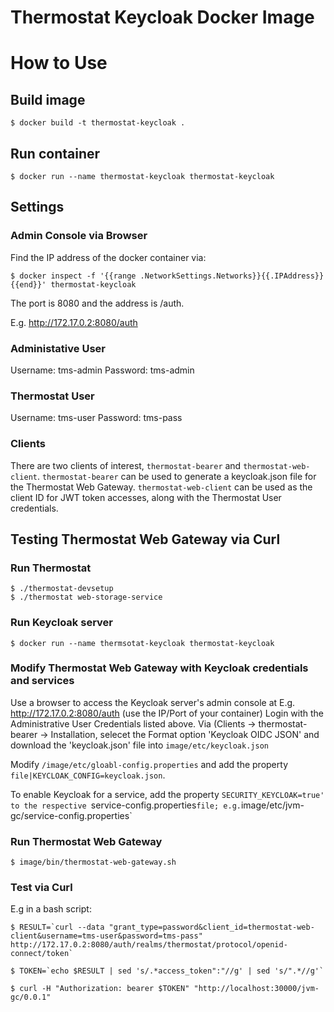 # Thermostat Keycloak Docker Image

# How to Use

## Build image

```
$ docker build -t thermostat-keycloak .
```

## Run container

```
$ docker run --name thermostat-keycloak thermostat-keycloak
```

## Settings

### Admin Console via Browser

Find the IP address of the docker container via:
```
$ docker inspect -f '{{range .NetworkSettings.Networks}}{{.IPAddress}}{{end}}' thermostat-keycloak
```

The port is 8080 and the address is /auth.

E.g. http://172.17.0.2:8080/auth

### Administative User

Username: tms-admin
Password: tms-admin

### Thermostat User

Username: tms-user
Password: tms-pass


### Clients

There are two clients of interest, `thermostat-bearer` and `thermostat-web-client`.
`thermostat-bearer` can be used to generate a keycloak.json file for the Thermostat
Web Gateway. `thermostat-web-client` can be used as the client ID for JWT token
accesses, along with the Thermostat User credentials.


## Testing Thermostat Web Gateway via Curl

### Run Thermostat
```
$ ./thermostat-devsetup
$ ./thermostat web-storage-service
```

### Run Keycloak server
```
$ docker run --name thermsotat-keycloak thermostat-keycloak
```

### Modify Thermostat Web Gateway with Keycloak credentials and services

Use a browser to access the Keycloak server's admin console at E.g.
http://172.17.0.2:8080/auth (use the IP/Port of your container)
Login with the Administrative User Credentials listed above. Via
(Clients -> thermostat-bearer -> Installation, selecet the Format option
'Keycloak OIDC JSON' and download the 'keycloak.json' file into
`image/etc/keycloak.json`

Modify `/image/etc/gloabl-config.properties` and add the property
`file|KEYCLOAK_CONFIG=keycloak.json`.

To enable Keycloak for a service, add the property `SECURITY_KEYCLOAK=true'
to the respective `service-config.properties` file; e.g.
`image/etc/jvm-gc/service-config.properties`

### Run Thermostat Web Gateway
```
$ image/bin/thermostat-web-gateway.sh
```

### Test via Curl

E.g in a bash script:

```
$ RESULT=`curl --data "grant_type=password&client_id=thermostat-web-client&username=tms-user&password=tms-pass" http://172.17.0.2:8080/auth/realms/thermostat/protocol/openid-connect/token`

$ TOKEN=`echo $RESULT | sed 's/.*access_token":"//g' | sed 's/".*//g'`

$ curl -H "Authorization: bearer $TOKEN" "http://localhost:30000/jvm-gc/0.0.1"
```



